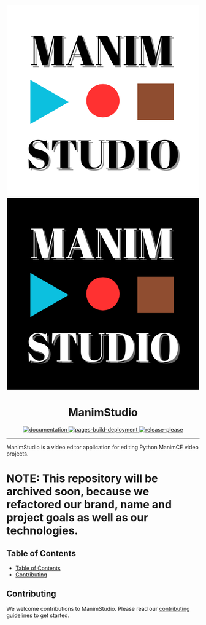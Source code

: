 <p align="center">
  <p align=center>
    <img src="./docs/_static/ManimStudioLogoDark.png#gh-dark-mode-only" alt="ManimStudio Logo"/>
    <img src="./docs/_static/ManimStudioLogoLight.png#gh-light-mode-only" alt="ManimStudio Logo"/>
  </p>
  <h1 align="center">ManimStudio</h1>
  
</p>

<div align="center">
  <a href="https://github.com/MemerGamer/ManimStudio/actions/workflows/documentation.yml">
    <img src="https://github.com/MemerGamer/ManimStudio/actions/workflows/documentation.yml/badge.svg?branch=main" alt="documentation">
  </a>

  <a href="https://github.com/MemerGamer/ManimStudio/actions/workflows/pages/pages-build-deployment">
    <img src="https://github.com/MemerGamer/ManimStudio/actions/workflows/pages/pages-build-deployment/badge.svg" alt="pages-build-deployment"> 
  </a>

  <a href="https://github.com/MemerGamer/ManimStudio/actions/workflows/release-please.yml">
    <img src="https://github.com/MemerGamer/ManimStudio/actions/workflows/release-please.yml/badge.svg" alt="release-please">
  </a>
</div>
<hr>
ManimStudio is a video editor application for editing Python ManimCE video projects.

# NOTE: This repository will be archived soon, because we refactored our brand, name and project goals as well as our technologies.

## Table of Contents

- [Table of Contents](#table-of-contents)
- [Contributing](#contributing)

## Contributing

We welcome contributions to ManimStudio. Please read our [contributing guidelines](./CONTRIBUTING.md) to get started.

